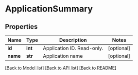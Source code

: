 # ApplicationSummary

## Properties
Name | Type | Description | Notes
------------ | ------------- | ------------- | -------------
**id** | **int** | Application ID. Read-only. | [optional] 
**name** | **str** | Application name | [optional] 

[[Back to Model list]](../README.md#documentation-for-models) [[Back to API list]](../README.md#documentation-for-api-endpoints) [[Back to README]](../README.md)


